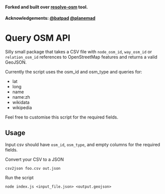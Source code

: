 #### Forked and built over [resolve-osm](https://github.com/batpad/resolve-osm) tool.

#### Acknowledgements: [@batpad](https://github.com/batpad) [@planemad](https://github.com/planemad)

# Query OSM API
Silly small package that takes a CSV file with `node_osm_id`, `way_osm_id` or `relation_osm_id` references to OpenStreetMap features and returns a valid GeoJSON.

Currently the script uses the osm_id and osm_type and queries for:
- lat
- long
- name
- name:zh
- wikidata
- wikipedia

Feel free to customise this script for the required fields. 

## Usage

Input csv should have `osm_id`, `osm_type`, and empty columns for the required fields.


Convert your CSV to a JSON

`csv2json foo.csv out.json`


Run the script

`node index.js <input_file.json> <output.geojson>`


